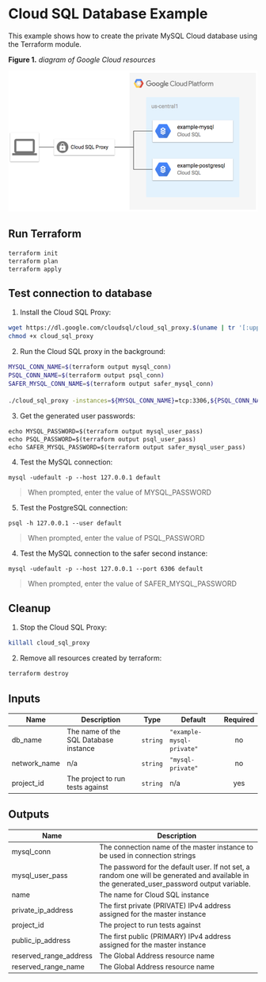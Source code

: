 # Cloud SQL Database Example

This example shows how to create the private MySQL Cloud database using the Terraform module.

**Figure 1.** *diagram of Google Cloud resources*

![architecture diagram](./diagram.png)

## Run Terraform

```
terraform init
terraform plan
terraform apply
```

## Test connection to database

1. Install the Cloud SQL Proxy:

```bash
wget https://dl.google.com/cloudsql/cloud_sql_proxy.$(uname | tr '[:upper:]' '[:lower:]').amd64 -O cloud_sql_proxy
chmod +x cloud_sql_proxy
```

2. Run the Cloud SQL proxy in the background:

```bash
MYSQL_CONN_NAME=$(terraform output mysql_conn)
PSQL_CONN_NAME=$(terraform output psql_conn)
SAFER_MYSQL_CONN_NAME=$(terraform output safer_mysql_conn)

./cloud_sql_proxy -instances=${MYSQL_CONN_NAME}=tcp:3306,${PSQL_CONN_NAME}=tcp:5432,${MYSQL_CONN_NAME}=tcp:6306 &
```

3. Get the generated user passwords:

```
echo MYSQL_PASSWORD=$(terraform output mysql_user_pass)
echo PSQL_PASSWORD=$(terraform output psql_user_pass)
echo SAFER_MYSQL_PASSWORD=$(terraform output safer_mysql_user_pass)
```

4. Test the MySQL connection:

```
mysql -udefault -p --host 127.0.0.1 default
```

> When prompted, enter the value of MYSQL_PASSWORD

5. Test the PostgreSQL connection:

```
psql -h 127.0.0.1 --user default
```

> When prompted, enter the value of PSQL_PASSWORD

4. Test the MySQL connection to the safer second instance:

```
mysql -udefault -p --host 127.0.0.1 --port 6306 default
```

> When prompted, enter the value of SAFER_MYSQL_PASSWORD

## Cleanup

1. Stop the Cloud SQL Proxy:

```bash
killall cloud_sql_proxy
```

2. Remove all resources created by terraform:

```bash
terraform destroy
```

<!-- BEGINNING OF PRE-COMMIT-TERRAFORM DOCS HOOK -->
## Inputs

| Name | Description | Type | Default | Required |
|------|-------------|------|---------|:--------:|
| db\_name | The name of the SQL Database instance | `string` | `"example-mysql-private"` | no |
| network\_name | n/a | `string` | `"mysql-private"` | no |
| project\_id | The project to run tests against | `string` | n/a | yes |

## Outputs

| Name | Description |
|------|-------------|
| mysql\_conn | The connection name of the master instance to be used in connection strings |
| mysql\_user\_pass | The password for the default user. If not set, a random one will be generated and available in the generated\_user\_password output variable. |
| name | The name for Cloud SQL instance |
| private\_ip\_address | The first private (PRIVATE) IPv4 address assigned for the master instance |
| project\_id | The project to run tests against |
| public\_ip\_address | The first public (PRIMARY) IPv4 address assigned for the master instance |
| reserved\_range\_address | The Global Address resource name |
| reserved\_range\_name | The Global Address resource name |

<!-- END OF PRE-COMMIT-TERRAFORM DOCS HOOK -->
